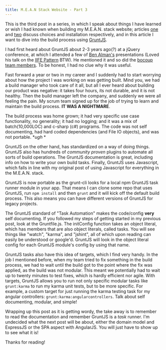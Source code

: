 ```yaml
---
title: M.E.A.N Stack Website - Part 3
---
```


This is the third post in a series, in which I speak about things I have learned or wish I had known when building my M.E.A.N. stack website; articles [one](http://justintullgren.com/m-e-a-n-stack-website-part-1/) and [two](http://justintullgren.com/m-e-a-n-stack-website-part-2/) discuss choices and installation respectively, and in this article I want to dive into the build process using [GruntJS](http://gruntjs.com/). 

I had first heard about GruntJS about 2-3 years ago(?) at a jQuery conference, at which I attended a few of [Ben Alman's](http://benalman.com/) presentations (Loved his talk on the [IIFE Pattern](http://benalman.com/news/2010/11/immediately-invoked-function-expression/) BTW). He mentioned it and so did the [bocoup team members](http://bocoup.com/). To be honest, I had no clue why it was useful.

Fast forward a year or two in my career and I suddenly had to start worrying about how the project I was working on was getting built. Mind you, we had a build manager who took care of it all, but all I ever heard about building our product was negative: it takes four hours, its not durable, and it is not healthy.  Then the build manager left the company, and suddenly we were all feeling the pain. My scrum team signed up for the job of trying to learn and maintain the build process. **IT WAS A NIGHTMARE**.

The build process was home grown; it had very specific use case functionality, no generality; it had no logging; and it was a mix of batch(10,000LOC) and c-sharp (c#) programs.  The code was not self documenting, had hard coded dependencies (and File IO objects), and was not portable.  **ugh* *

GruntJS on the other hand, has standardized on a way of doing things. GruntJS also has hundreds of *community proven* plugins to automate all sorts of build operations. The GruntJS documentation is great, including info on how to write your own build tasks. Finally, GruntJS uses Javascript, which falls in line with my original post of using Javascript for everything in the M.E.A.N. stack.

GruntJS is now portable as the grunt-cli looks for a local npm GruntJS task runner module in your app.  That means I can clone some repo that uses GruntJS, run `npm install` and then `grunt` and it will kick off the default build process.  This also means you can have different versions of GruntJS for legacy projects.

The GruntJS standard of "Task Automation" makes the code/config **very** self documenting.  If you followed my steps of getting started in my previous post, look at the Gruntfile.js. The initConfig function takes an object literal, which has members that are also object literals, called tasks. You will see things like "watch", "karma", and "jshint", all of which upon reading can easily be understood or google'd. GruntJS will look in the object literal config for each GruntJS module's config by using that name.

GruntJS tasks also have this idea of targets, which I find very handy. In the job I mentioned before, when my team tried to fix something in the build process, we had to wait until the build got to the point where the fix was applied, as the build was not modular.  This meant we potentially had to wait up to twenty minutes to test fixes, which is hardly efficient nor agile.  With targets, GruntJS allows you to run not only specific modular tasks like ` grunt:karma` to run my karma unit tests, but to be more specific. For example, a custom target for just running the karma testing task for my angular controllers: `grunt:karma:angularcontrollers`. Talk about self documenting, modular, and simple!

Wrapping up this post as it is getting wordy, the take away is to remember to read the documentation and remember GruntJS is a *task* runner. I'm undecided what the next post will be about, either the domain model and ExpressJS or the SPA aspect with AngularJS.  You will just have to show up to see what it is!

Thanks for reading!
